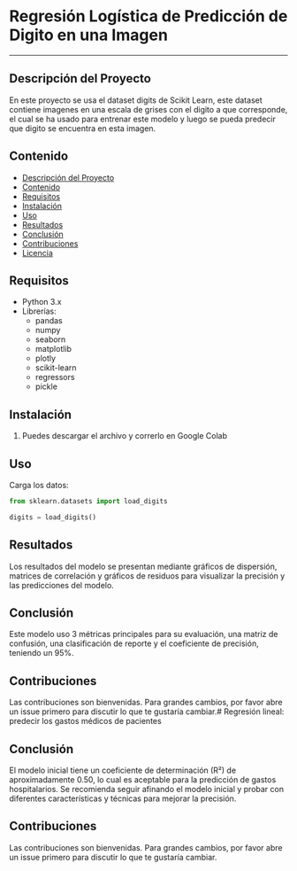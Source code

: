 # Regresión Logística de Predicción de Digito en una Imagen
---

## Descripción del Proyecto

En este proyecto se usa el dataset digits de Scikit Learn, este dataset contiene imagenes en una escala de grises con el digito a que corresponde, el cual se ha usado para entrenar este modelo y luego se pueda predecir que digito se encuentra en esta imagen.

## Contenido

- [Descripción del Proyecto](#descripción-del-proyecto)
- [Contenido](#contenido)
- [Requisitos](#requisitos)
- [Instalación](#instalación)
- [Uso](#uso)
- [Resultados](#resultados)
- [Conclusión](#conclusión)
- [Contribuciones](#contribuciones)
- [Licencia](#licencia)

## Requisitos

- Python 3.x
- Librerías:
  - pandas
  - numpy
  - seaborn
  - matplotlib
  - plotly
  - scikit-learn
  - regressors
  - pickle

## Instalación

1. Puedes descargar el archivo y correrlo en Google Colab

## Uso
Carga los datos:

```python
from sklearn.datasets import load_digits

digits = load_digits()
```

## Resultados
Los resultados del modelo se presentan mediante gráficos de dispersión, matrices de correlación y gráficos de residuos para visualizar la precisión y las predicciones del modelo.

## Conclusión
Este modelo uso 3 métricas principales para su evaluación, una matriz de confusión, una clasificación de reporte y el coeficiente de precisión, teniendo un 95%.

## Contribuciones
Las contribuciones son bienvenidas. Para grandes cambios, por favor abre un issue primero para discutir lo que te gustaría cambiar.# Regresión lineal: predecir los gastos médicos de pacientes

## Conclusión
El modelo inicial tiene un coeficiente de determinación (R²) de aproximadamente 0.50, lo cual es aceptable para la predicción de gastos hospitalarios. Se recomienda seguir afinando el modelo inicial y probar con diferentes características y técnicas para mejorar la precisión.

## Contribuciones
Las contribuciones son bienvenidas. Para grandes cambios, por favor abre un issue primero para discutir lo que te gustaría cambiar.
